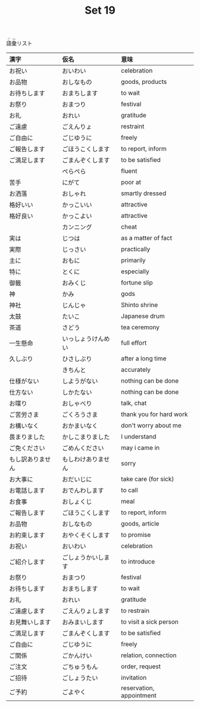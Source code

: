 ﻿---
layout: default
title: Set 19
parent: N4 Vocabulary List
grand_parent: <ruby>語彙<rt>ごい</rt></ruby> Vocabulary
nav_order: 19
---

<ruby>語彙<rt>ごい</rt></ruby>リスト

| 漢字             | 仮名               | 意味                     |
|:---------------- |:------------------ |:------------------------ |
| お祝い           | おいわい           | celebration              |
| お品物           | おしなもの         | goods, products          |
| お待ちします     | おまちします       | to wait                  |
| お祭り           | おまつり           | festival                 |
| お礼             | おれい             | gratitude                |
| ご遠慮           | ごえんりょ         | restraint                |
| ご自由に         | ごじゆうに         | freely                   |
| ご報告します     | ごほうこくします   | to report, inform        |
| ご満足します     | ごまんぞくします   | to be satisfied          |
|                  | ぺらぺら           | fluent                   |
| 苦手             | にがて             | poor at                  |
| お洒落           | おしゃれ           | smartly dressed          |
| 格好いい         | かっこいい         | attractive               |
| 格好良い         | かっこよい         | attractive               |
|                  | カンニング         | cheat                    |
| 実は             | じつは             | as a matter of fact      |
| 実際             | じっさい           | practically              |
| 主に             | おもに             | primarily                |
| 特に             | とくに             | especially               |
| 御籤             | おみくじ           | fortune slip             |
| 神               | かみ               | gods                     |
| 神社             | じんじゃ           | Shinto shrine            |
| 太鼓             | たいこ             | Japanese drum            |
| 茶道             | さどう             | tea ceremony             |
| 一生懸命         | いっしょうけんめい | full effort              |
| 久しぶり         | ひさしぶり         | after a long time        |
|                  | きちんと           | accurately               |
| 仕様がない       | しようがない       | nothing can be done      |
| 仕方ない         | しかたない         | nothing can be done      |
| お喋り           | おしゃべり         | talk, chat               |
| ご苦労さま       | ごくろうさま       | thank you for hard work  |
| お構いなく       | おかまいなく       | don't worry about me     |
| 畏まりました     | かしこまりました   | I understand             |
| ご免ください     | ごめんください     | may i came in            |
| もし訳ありません | もしわけありません | sorry                    |
| お大事に         | おだいじに         | take care (for sick)     |
| お電話します     | おでんわします     | to call                  |
| お食事           | おしょくじ         | meal                     |
| ご報告します     | ごほうこくします   | to report, inform        |
| お品物           | おしなもの         | goods, article           |
| お約束します     | おやくそくします   | to promise               |
| お祝い           | おいわい           | celebration              |
| ご紹介します     | ごしょうかいします | to introduce             |
| お祭り           | おまつり           | festival                 |
| お待ちします     | おまちします       | to wait                  |
| お礼             | おれい             | gratitude                |
| ご遠慮します     | ごえんりょします   | to restrain              |
| お見舞いします   | おみまいします     | to visit a sick person   |
| ご満足します     | ごまんぞくします   | to be satisfied          |
| ご自由に         | ごじゆうに         | freely                   |
| ご関係           | ごかんけい         | relation, connection     |
| ご注文           | ごちゅうもん       | order, request           |
| ご招待           | ごしょうたい       | invitation               |
| ご予約           | ごよやく           | reservation, appointment |
